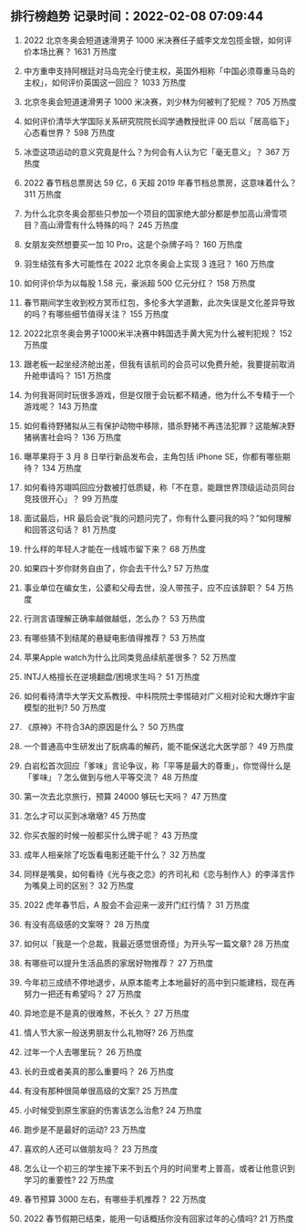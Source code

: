 
## 排行榜趋势 记录时间：2022-02-08 07:09:44
  
  1. 2022 北京冬奥会短道速滑男子 1000 米决赛任子威李文龙包揽金银，如何评价本场比赛？ 1631 万热度
    
  2. 中方重申支持阿根廷对马岛完全行使主权，英国外相称「中国必须尊重马岛的主权」，如何评价英国这一回应？ 1033 万热度
    
  3. 北京冬奥会短道速滑男子 1000 米决赛，刘少林为何被判了犯规？ 705 万热度
    
  4. 如何评价清华大学国际关系研究院院长阎学通教授批评 00 后以「居高临下」心态看世界？ 598 万热度
    
  5. 冰壶这项运动的意义究竟是什么？为何会有人认为它「毫无意义」？ 367 万热度
    
  6. 2022 春节档总票房达 59 亿，6 天超 2019 年春节档总票房，这意味着什么？ 311 万热度
    
  7. 为什么北京冬奥会那些只参加一个项目的国家绝大部分都是参加高山滑雪项目？高山滑雪有什么特殊的吗？ 245 万热度
    
  8. 女朋友突然想要买一加 10 Pro，这是个杂牌子吗？ 160 万热度
    
  9. 羽生结弦有多大可能性在 2022 北京冬奥会上实现 3 连冠？ 160 万热度
    
  10. 如何评价华为以每股 1.58 元，豪派超 500 亿元分红？ 158 万热度
    
  11. 春节期间学生收到校方冥币红包，多伦多大学道歉，此次失误是文化差异导致的吗？有哪些细节值得关注？ 155 万热度
    
  12. 2022北京冬奥会男子1000米半决赛中韩国选手黄大宪为什么被判犯规？ 152 万热度
    
  13. 跟老板一起坐经济舱出差，但我有该航司的会员可以免费升舱，我要提前取消升舱申请吗？ 151 万热度
    
  14. 为何我哥同时玩很多游戏，但是仅限于会玩都不精通，他为什么不专精于一个游戏呢？ 143 万热度
    
  15. 如何看待野猪拟从三有保护动物中移除，猎杀野猪不再违法犯罪？这能解决野猪祸害社会吗？ 136 万热度
    
  16. 曝苹果将于 3 月 8 日举行新品发布会，主角包括 iPhone SE，你都有哪些期待？ 134 万热度
    
  17. 如何看待苏翊鸣回应分数被打低质疑，称「不在意，能跟世界顶级运动员同台竞技很开心」？ 99 万热度
    
  18. 面试最后，HR 最后会说“我的问题问完了，你有什么要问我的吗？”如何理解和回答这句话？ 81 万热度
    
  19. 什么样的年轻人才能在一线城市留下来？ 68 万热度
    
  20. 如果四十岁你财务自由了，你会去干什么? 57 万热度
    
  21. 事业单位在编女生，公婆和父母去世，没人带孩子，应不应该辞职？ 54 万热度
    
  22. 行测言语理解正确率越做越低，怎么办？ 53 万热度
    
  23. 有哪些猜不到结尾的悬疑电影值得推荐？ 53 万热度
    
  24. 苹果Apple watch为什么比同类竞品续航差很多？ 52 万热度
    
  25. INTJ人格擅长在逆境翻盘/困境求生吗？ 51 万热度
    
  26. 如何看待清华大学天文系教授、中科院院士李惕碚对广义相对论和大爆炸宇宙模型的批判? 50 万热度
    
  27. 《原神》不符合3A的原因是什么？ 50 万热度
    
  28. 一个普通高中生研发出了朊病毒的解药，能不能保送北大医学部？ 49 万热度
    
  29. 白岩松首次回应「爹味」言论争议，称「平等是最大的尊重」，你觉得什么是「爹味」？怎么做到与他人平等交流？ 48 万热度
    
  30. 第一次去北京旅行，预算 24000 够玩七天吗？ 47 万热度
    
  31. 怎么才可以买到冰墩墩? 45 万热度
    
  32. 你买衣服的时候一般都买什么牌子呢？ 43 万热度
    
  33. 成年人相亲除了吃饭看电影还能干什么？ 32 万热度
    
  34. 同样是嘴臭，如何看待《光与夜之恋》的齐司礼和《恋与制作人》的李泽言作为嘴臭上司的区别？ 32 万热度
    
  35. 2022 虎年春节后，A 股会不会迎来一波开门红行情？ 31 万热度
    
  36. 有没有高级感的文案呀？ 28 万热度
    
  37. 如何以「我是一个总裁，我最近感觉很奇怪」为开头写一篇文章? 28 万热度
    
  38. 有哪些可以提升生活品质的家居好物推荐？ 27 万热度
    
  39. 今年初三成绩不停地退步，从原本能考上本地最好的高中到只能建档，现在再努力一把还有希望吗？ 27 万热度
    
  40. 异地恋是不是真的很难熬，不长久？ 27 万热度
    
  41. 情人节大家一般送男朋友什么礼物呀? 26 万热度
    
  42. 过年一个人去哪里玩？ 26 万热度
    
  43. 长的丑或者美真的那么重要吗？ 26 万热度
    
  44. 有没有那种很简单很高级的文案? 25 万热度
    
  45. 小时候受到原生家庭的伤害该怎么治愈? 24 万热度
    
  46. 跑步是不是最好的运动? 23 万热度
    
  47. 喜欢的人还可以做朋友吗？ 23 万热度
    
  48. 怎么让一个初三的学生接下来不到五个月的时间里考上普高，或者让他意识到学习的重要性? 22 万热度
    
  49. 春节预算 3000 左右，有哪些手机推荐？ 22 万热度
    
  50. 2022 春节假期已结束，能用一句话概括你没有回家过年的心情吗? 21 万热度
    